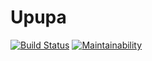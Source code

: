 # Upupa

[![Build Status](https://travis-ci.org/mibradev/upupa.svg?branch=master)](https://travis-ci.org/mibradev/upupa)
[![Maintainability](https://api.codeclimate.com/v1/badges/20d69df1b3b5d450efb7/maintainability)](https://codeclimate.com/github/mibradev/upupa/maintainability)

